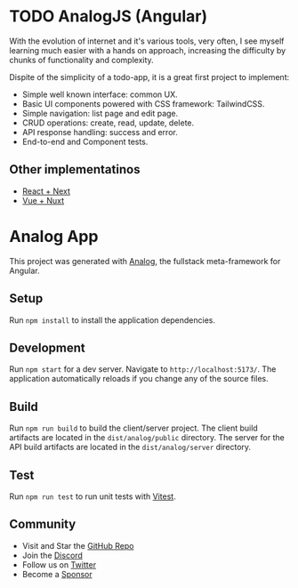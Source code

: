 # TODO AnalogJS (Angular)

With the evolution of internet and it's various tools, very often, I see myself learning much easier with a hands on approach, increasing the difficulty by chunks of functionality and complexity.

Dispite of the simplicity of a todo-app, it is a great first project to implement:

- Simple well known interface: common UX.
- Basic UI components powered with CSS framework: TailwindCSS.
- Simple navigation: list page and edit page.
- CRUD operations: create, read, update, delete.
- API response handling: success and error.
- End-to-end and Component tests.

## Other implementatinos

- [React + Next](https://github.com/elvisvidal/todo-nextjs)
- [Vue + Nuxt](https://github.com/elvisvidal/todo-nuxtjs)

# Analog App

This project was generated with [Analog](https://analogjs.org), the fullstack meta-framework for Angular.

## Setup

Run `npm install` to install the application dependencies.

## Development

Run `npm start` for a dev server. Navigate to `http://localhost:5173/`. The application automatically reloads if you change any of the source files.

## Build

Run `npm run build` to build the client/server project. The client build artifacts are located in the `dist/analog/public` directory. The server for the API build artifacts are located in the `dist/analog/server` directory.

## Test

Run `npm run test` to run unit tests with [Vitest](https://vitest.dev).

## Community

- Visit and Star the [GitHub Repo](https://github.com/analogjs/analog)
- Join the [Discord](https://chat.analogjs.org)
- Follow us on [Twitter](https://twitter.com/analogjs)
- Become a [Sponsor](https://github.com/sponsors/brandonroberts)
